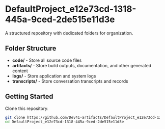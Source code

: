 # DefaultProject_e12e73cd-1318-445a-9ced-2de515e11d3e
A structured repository with dedicated folders for organization.

## Folder Structure

- **code/** - Store all source code files
- **artifacts/** - Store build outputs, documentation, and other generated content
- **logs/** - Store application and system logs
- **transcripts/** - Store conversation transcripts and records

## Getting Started

Clone this repository:
```bash
git clone https://github.com/Dev41-artifacts/DefaultProject_e12e73cd-1318-445a-9ced-2de515e11d3e
cd DefaultProject_e12e73cd-1318-445a-9ced-2de515e11d3e
```
